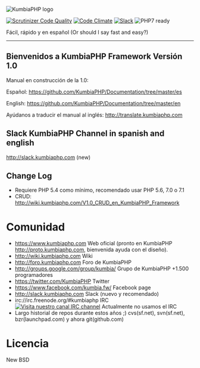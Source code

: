 ![KumbiaPHP logo](https://rawgit.com/kumbiaphp/kumbiaphp/1.0/default/public/img/kumbiaphp.svg)

[![Scrutinizer Code Quality](https://scrutinizer-ci.com/g/KumbiaPHP/KumbiaPHP/badges/quality-score.png)](https://scrutinizer-ci.com/g/KumbiaPHP/KumbiaPHP)
[![Code Climate](https://codeclimate.com/github/KumbiaPHP/KumbiaPHP/badges/gpa.svg)](https://codeclimate.com/github/KumbiaPHP/KumbiaPHP)
[![Slack](http://slack.kumbiaphp.com/badge.svg)](http://slack.kumbiaphp.com)
![PHP7 ready](https://rawgit.com/kumbiaphp/kumbiaphp/master/default/public/img/php7.svg)

Fácil, rápido y en español
(Or should I say fast and easy?)

---
## Bienvenidos a KumbiaPHP Framework  Versión 1.0

Manual en construcción de la 1.0:

Español: https://github.com/KumbiaPHP/Documentation/tree/master/es

English: https://github.com/KumbiaPHP/Documentation/tree/master/en

Ayúdanos a traducir el manual al inglés: http://translate.kumbiaphp.com

## Slack KumbiaPHP Channel in spanish and english
http://slack.kumbiaphp.com (new)

## Change Log
* Requiere PHP 5.4 como mínimo, recomendado usar PHP 5.6, 7.0 o 7.1
* CRUD: http://wiki.kumbiaphp.com/V1.0_CRUD_en_KumbiaPHP_Framework

Comunidad
===
* https://www.kumbiaphp.com  Web oficial  (pronto en KumbiaPHP http://proto.kumbiaphp.com, bienvenida ayuda con el diseño).
* http://wiki.kumbiaphp.com Wiki
* http://foro.kumbiaphp.com Foro de KumbiaPHP
* http://groups.google.com/group/kumbia/   Grupo de KumbiaPHP +1.500 programadores
* https://twitter.com/KumbiaPHP Twitter
* https://www.facebook.com/kumbia.fw/ Facebook page
* http://slack.kumbiaphp.com  Slack (nuevo y recomendado)
* irc://irc.freenode.org/#kumbiaphp  IRC [![Visita nuestro canal IRC channel](https://kiwiirc.com/buttons/irc.freenode.org/kumbiaphp.png)](https://kiwiirc.com/client/irc.freenode.org/?nick=invitado|?&theme=cli#kumbiaphp) Actualmente no usamos el IRC
* Largo historial de repos durante estos años ;)  cvs(sf.net), svn(sf.net), bzr(launchpad.com) y ahora git(github.com)

Licencia
===
New BSD
